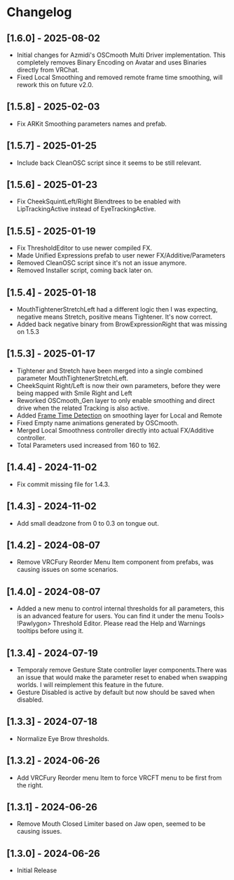 # Changelog
## [1.6.0] - 2025-08-02
- Initial changes for Azmidi's OSCmooth Multi Driver implementation. This completely removes Binary Encoding on Avatar and uses Binaries directly from VRChat.
- Fixed Local Smoothing and removed remote frame time smoothing, will rework this on future v2.0.

## [1.5.8] - 2025-02-03
- Fix ARKit Smoothing parameters names and prefab.

## [1.5.7] - 2025-01-25
- Include back CleanOSC script since it seems to be still relevant.

## [1.5.6] - 2025-01-23
- Fix CheekSquintLeft/Right Blendtrees to be enabled with LipTrackingActive instead of EyeTrackingActive.

## [1.5.5] - 2025-01-19
- Fix ThresholdEditor to use newer compiled FX.
- Made Unified Expressions prefab to user newer FX/Additive/Parameters
- Removed CleanOSC script since it's not an issue anymore.
- Removed Installer script, coming back later on.

## [1.5.4] - 2025-01-18
- MouthTightenerStretchLeft had a different logic then I was expecting, negative means Stretch, positive means Tightener. It's now correct.
- Added back negative binary from BrowExpressionRight that was missing on 1.5.3

## [1.5.3] - 2025-01-17
- Tightener and Stretch have been merged into a single combined parameter MouthTightenerStretchLeft. 
- CheekSquint Right/Left is now their own parameters, before they were being mapped with Smile Right and Left
- Reworked OSCmooth_Gen layer to only enable smoothing and direct drive when the related Tracking is also active.
- Added [Frame Time Detection](https://vrc.school/docs/Other/Advanced-BlendTrees/#7229acb83ba7465dbd50a2236b134031) on smoothing layer for Local and Remote
- Fixed Empty name animations generated by OSCmooth.
- Merged Local Smoothness controller directly into actual FX/Additive controller.
- Total Parameters used increased from 160 to 162.

## [1.4.4] - 2024-11-02
- Fix commit missing file for 1.4.3.

## [1.4.3] - 2024-11-02
- Add small deadzone from 0 to 0.3 on tongue out.

## [1.4.2] - 2024-08-07
- Remove VRCFury Reorder Menu Item component from prefabs, was causing issues on some scenarios.

## [1.4.0] - 2024-08-07
- Added a new menu to control internal thresholds for all parameters, this is an advanced feature for users. You can find it under the menu Tools> !Pawlygon> Threshold Editor. Please read the Help and Warnings tooltips before using it.

## [1.3.4] - 2024-07-19
- Temporaly remove Gesture State controller layer components.There was an issue that would make the parameter reset to enabed when swapping worlds. I will reimplement this feature in the future. 
- Gesture Disabled is active by default but now should be saved when disabled.

## [1.3.3] - 2024-07-18
- Normalize Eye Brow thresholds.

## [1.3.2] - 2024-06-26
- Add VRCFury Reorder menu Item to force VRCFT menu to be first from the right.

## [1.3.1] - 2024-06-26
- Remove Mouth Closed Limiter based on Jaw open, seemed to be causing issues.

## [1.3.0] - 2024-06-26
- Initial Release